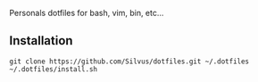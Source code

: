 Personals dotfiles for bash, vim, bin, etc...

Installation
------------

```shell
git clone https://github.com/Silvus/dotfiles.git ~/.dotfiles
~/.dotfiles/install.sh
```